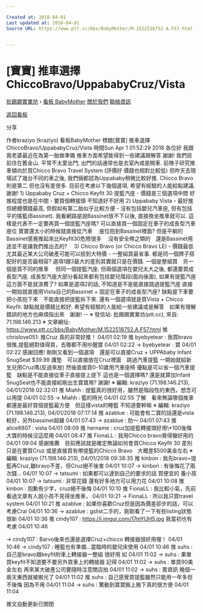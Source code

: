 ```yaml
---

Created at: 2018-04-01
Last updated at: 2018-04-01
Source URL: https://www.ptt.cc/bbs/BabyMother/M.1522518752.A.F57.html


---
```


# [寶寶] 推車選擇ChiccoBravo/UppababyCruz/Vista


[批踢踢實業坊](https://www.ptt.cc/) › [看板 BabyMother](https://www.ptt.cc/bbs/BabyMother/index.html) [關於我們](https://www.ptt.cc/about.html) [聯絡資訊](https://www.ptt.cc/contact.html)

[返回看板](https://www.ptt.cc/bbs/BabyMother/index.html)

分享

作者kraziyo (kraziyo)
看板BabyMother
標題\[寶寶\] 推車選擇ChiccoBravo/UppababyCruz/Vista
時間Sun Apr 1 01:52:29 2018
各位好 我跟我老婆最近在為第一胎做準備 推車方面希望能得到一些建議跟解答 謝謝! 我們目前住在舊金山. 平常不太愛出門, 出門的話通常也是去室內或是開車. 前陣子研究推車傾向於買Chicco Bravo Travel System (評價好 價錢也相對比較低) 但昨天去現場試了幾台不同的車之後, 我們倆都認為Uppababy稍微比較好推. Chicco Bravo 則是第二 但也沒有差很多. 目前在考慮以下幾個選項, 希望有經驗的人能給點建議. 謝謝! 1) Uppababy Cruz + Chicco Keyfit 30 提籃汽座 - 價錢是三個選項中間 好推程度也是在中間 - 要買個轉接頭 不知道好不好用 2) Uppababy Vista - 最好推但總體價錢最高, 但假如有第二胎似乎比較方便 - 沒有包括嬰兒汽車座, 但有包括平的搖籃(Bassinet). 我看網路是說Bassinet放不下以後, 直接換坐推車就可以. 這樣是代表不一定要再買一個提籃汽座嗎? 可以直接買一個固定在車子的成長型汽車座位 寶寶還太小的時候就直接從汽車 　座位抱到Bassinet裡面? 但是平躺的Bassinet感覺推起來比Keyfit30危險很多 　沒有安全帶之類的　還是Bassinet用途並不是讓我們推出去的?　 3) Chicco Bravo (or Chicco Bravo LE) - 價錢最低 尤其最近某大公司破產可能可以撿到大特價 - 一整組買最省事. 都是同一個牌子搭配好的是否最相容? 選項1跟3最大的差別其實就只是在價錢. 一個是整組買　另一個是買不同的推車　 但同一個提籃汽座. 但兩個選項在嬰兒太大之後, 都還要買成長型汽座. 成長型汽座大部分看起來都有包括嬰兒階段(面向後面), 如果有提籃汽座這方面不是就浪費了? 如果是選項2的話, 不知道是不是能直接跳過提籃汽座 直接一開始就直接用Vista自己的Bassinet + 固定在車子的成長型汽座? 缺點是下車要把小孩抱下來　不能直接把提籃拆下來. 還有一個選項就是買Vista + Chicco Keyfit. 缺點就是價錢比較好. 希望有經驗的人能給一些建議或是解答　如果有理解錯誤的地方也麻煩指出來　謝謝! -- ※ 發信站: 批踢踢實業坊(ptt.cc), 來自: 71.198.146.213 ※ 文章網址: <https://www.ptt.cc/bbs/BabyMother/M.1522518752.A.F57.html>
推 chrislove051: 推Cruz 真的非常好推！ 04/01 02:19
推 byebyetear : 我買bravo很推,提籃絕對值得買，去哪都不用吵醒寶 04/01 02:22
→ byebyetear : 寶 04/01 02:22
感謝回應! 剛剛又看到一個選項　還是可以直接Cruz + UPPAbaby Infant SnugSeat $39.99 護墊　可以直接放在Cruz裡面　跳過汽車提籃 一開始就給新生兒用Cruz嗎(反過來放) 然後直接買0-10歲用汽車座椅 優點是可以省一個汽車提籃　缺點是不能直接從車子直接提上提下 這也是一個選擇嗎? 還是就算加Infant SnugSeat也不能直接給剛出生寶寶用? 謝謝! ※ 編輯: kraziyo (71.198.146.213), 04/01/2018 02:32:01
推 Miahh : 提籃真的很好用，雖然是階段性的東西，想念可以用提 04/01 02:55
→ Miahh : 籃的時光 04/01 02:55
了解　看來無論哪個推車　都還是最好買個提籃最方便　但這樣vista的睡籃 不知道要幹嘛 ※ 編輯: kraziyo (71.198.146.213), 04/01/2018 07:17:14
推 azablue : 可能會有二寶的話還是vista較好，另外bassinet超雞 04/01 07:43
→ azablue : 肋～ 04/01 07:43
推 alice8807 : vista 04/01 08:09
推 hername : cruz加提籃轉接頭好用\*100後悔大寶的時候沒這麼用 04/01 08:47
推 FionaLL : 我用Chicco bravo覺得蠻好用的 04/01 09:04
感謝推薦　目前應該就是確定無論如何會買Chicco Keyfit 30 差別只是在要買Cruz 或是直接買有帶提籃的Chicco Bravo　大概差$500美金左右 ※ 編輯: kraziyo (71.198.146.213), 04/01/2018 09:38:35
推 kinbon : 我先bravo+提籃再Cruz,雖bravo不差，但Cruz絕不後害 04/01 10:07
→ kinbon : 有後悔花了兩次錢… 04/01 10:07
→ tatsumi : 如果都可以達到自己的要求的話 買便宜的 養小孩 04/01 10:07
→ tatsumi : 非常花錢 還有好多地方可以用力花 04/01 10:08
推 kinbon : 抱歉有少字，cruz絕不後悔 04/01 10:10
推 FionaLL : 我比較小氣，先前看過文章有人說小孩不見得坐推車， 04/01 10:21
→ FionaLL : 所以我只買travel system 04/01 10:21
推 azablue : 如果你喜歡Cruz但是因為價差卻步的話，可以考慮Crai 04/01 10:36
→ azablue : gslist二手的，剛剛看了一下有些listing狀態很新 04/01 10:36
推 cindy107 : <https://i.imgur.com/17mYUH5.jpg> 我當初也有考慮 04/01 10:46

→ cindy107 : Barvo後來也還是選擇Cruz+chicco 轉接器很好用喔！ 04/01 10:46
→ cindy107 : 睡籃也有準備...當臨時的嬰兒床使用 04/01 10:46
推 suhs : 自己是bravo跟keyfit附車上轉接器一整組 很好用 如 04/01 11:02
→ suhs : 果單買keyfit不知道要不要另外買車上的轉接器 記得 04/01 11:02
→ suhs : 單買90美金左右 再來某大破產公司要隨時注意關店拍 04/01 11:02
→ suhs : 賣資訊 晚個一兩天東西就被搬光了 04/01 11:02
推 suhs : 自己感覺買提籃雖然只能用一年多但不後悔 因為不用 04/01 11:04
→ suhs : 驚動到寶寶搬上搬下真的很方便 04/01 11:04

推文自動更新已關閉

